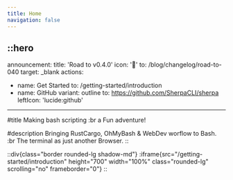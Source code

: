 ```yaml
---
title: Home
navigation: false
---
```


::hero
---
announcement:
  title: 'Road to v0.4.0'
  icon: '🎉'
  to: /blog/changelog/road-to-040
  target: \_blank
actions:
  - name: Get Started
    to: /getting-started/introduction
  - name: GitHub
    variant: outline
    to: https://github.com/SherpaCLI/sherpa
    leftIcon: 'lucide:github'
---

#title
Making bash scripting :br a Fun adventure!

#description
Bringing RustCargo, OhMyBash & WebDev worflow to Bash. :br The terminal as just another Browser.
::

::div{class="border rounded-lg shadow-md"}
:iframe{src="/getting-started/introduction" height="700" width="100%" class="rounded-lg" scrolling="no" frameborder="0"}
::

